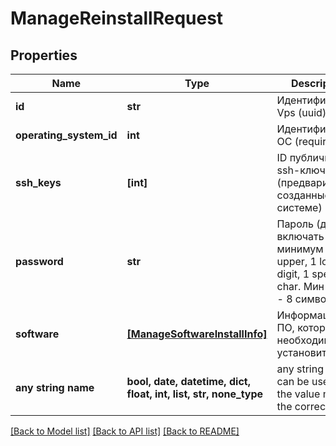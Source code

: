 # ManageReinstallRequest


## Properties
Name | Type | Description | Notes
------------ | ------------- | ------------- | -------------
**id** | **str** | Идентификатор Vps (uuid) | [optional] 
**operating_system_id** | **int** | Идентификатор ОС (required) | [optional] 
**ssh_keys** | **[int]** | ID публичных ssh-ключей (предварительно созданные в системе) | [optional] 
**password** | **str** | Пароль (должен включать минимум 1 upper, 1 lower, 1 digit, 1 special char. Мин длина - 8 символов) | [optional] 
**software** | [**[ManageSoftwareInstallInfo]**](ManageSoftwareInstallInfo.md) | Информация о ПО, которое необходимо установить | [optional] 
**any string name** | **bool, date, datetime, dict, float, int, list, str, none_type** | any string name can be used but the value must be the correct type | [optional]

[[Back to Model list]](../README.md#documentation-for-models) [[Back to API list]](../README.md#documentation-for-api-endpoints) [[Back to README]](../README.md)


